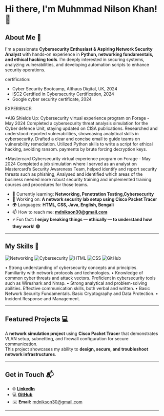 # Hi there, I'm Muhmmad Nilson Khan! 👋  

## About Me 🚀

I'm a passionate **Cybersecurity Enthusiast & Aspiring Network Security Analyst** with hands-on experience in **Python, networking fundamentals, and ethical hacking tools**. I’m deeply interested in securing systems, analyzing vulnerabilities, and developing automation scripts to enhance security operations.

certification:
* Cyber Security Bootcamp, Althaus Digital, UK, 2024
* ISC2 Certified in Cybersecurity Certification, 2024
* Google cyber security certificate, 2024 

EXPERIENCE:

*AIG Shields Up: Cybersecurity virtual experience program on Forage - May 2024
 Completed a cybersecurity threat analysis simulation for the Cyber defence Unit, staying updated on CISA publications. Researched and
 understood reported vulnerabilities, showcasing analytical skills in cybersecurity. Drafted a clear and concise email to guide teams on
 vulnerability remediation. Utilized Python skills to write a script for ethical hacking, avoiding ransom. payments by brute forcing
 decryption keys.

*Mastercard Cybersecurity virtual experience program on Forage - May 2024
 Completed a job simulation where I served as an analyst on Mastercard’s Security Awareness Team, helped identify and report security
 threats such as phishing, Analysed and identified which areas of the business needed more robust security training and implemented
 training courses and procedures for those teams.


- 🌱 Currently learning: **Networking, Penetration Testing,Cybersecurity**
- 🔭 Working on: **A network security lab setup using Cisco Packet Tracer**
- 🌍 Languages: **HTML, CSS, Java, English, Bengali**
- 📫 How to reach me: **mdnikson30@gmail.com**
- ⚡ Fun fact: **I enjoy breaking things — ethically — to understand how they work! 😄**

---

## My Skills 🧠


![Networking](https://img.shields.io/badge/-Networking-0078D7?style=flat-square&logo=cisco&logoColor=white)
![Cybersecurity](https://img.shields.io/badge/-Cybersecurity-2E8B57?style=flat-square&logo=hackaday&logoColor=white)
![HTML](https://img.shields.io/badge/-HTML-E34F26?style=flat-square&logo=html5&logoColor=white)
![CSS](https://img.shields.io/badge/-CSS-1572B6?style=flat-square&logo=css3&logoColor=white)
![GitHub](https://img.shields.io/badge/-GitHub-181717?style=flat-square&logo=github&logoColor=white)


• Strong understanding of cybersecurity concepts and principles. Familiarity with network protocols and technologies.
• Knowledge of common cyber threats and attack vectors. Proficient in cybersecurity tools such as Wireshark and
Nmap.
• Strong analytical and problem-solving abilities. Effective communication skills, both verbal and written.
• Basic Network Security Fundamentals. Basic Cryptography and Data Protection.
• Incident Response and Management.

---

## Featured Projects 💻



A **network simulation project** using **Cisco Packet Tracer** that demonstrates VLAN setup, subnetting, and firewall configuration for secure communication.  
This project showcases my ability to **design, secure, and troubleshoot network infrastructures**.



---

## Get in Touch 📬

- 🌐 **[LinkedIn](https://www.linkedin.com/in/your-linkedin-profile)**
- 💻 **[GitHub](https://github.com/yourusername)**
- ✉️ **Email:** [mdnikson30@gmail.com](mailto:mdnikson30@gmail.com)

---



